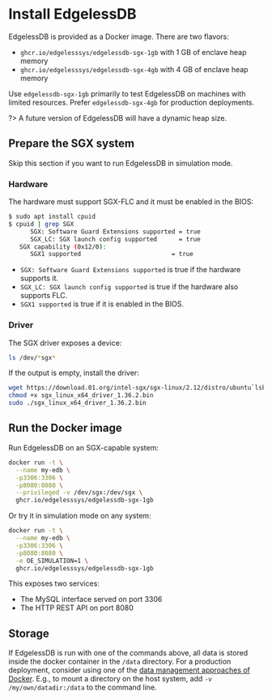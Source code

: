 # Install EdgelessDB

EdgelessDB is provided as a Docker image. There are two flavors:
* `ghcr.io/edgelesssys/edgelessdb-sgx-1gb` with 1 GB of enclave heap memory
* `ghcr.io/edgelesssys/edgelessdb-sgx-4gb` with 4 GB of enclave heap memory

Use `edgelessdb-sgx-1gb` primarily to test EdgelessDB on machines with limited resources. Prefer `edgelessdb-sgx-4gb` for production deployments.

?> A future version of EdgelessDB will have a dynamic heap size.

## Prepare the SGX system
Skip this section if you want to run EdgelessDB in simulation mode.

### Hardware
The hardware must support SGX-FLC and it must be enabled in the BIOS:
```sh
$ sudo apt install cpuid
$ cpuid | grep SGX
      SGX: Software Guard Extensions supported = true
      SGX_LC: SGX launch config supported      = true
   SGX capability (0x12/0):
      SGX1 supported                         = true
```
* `SGX: Software Guard Extensions supported` is true if the hardware supports it.
* `SGX_LC: SGX launch config supported` is true if the hardware also supports FLC.
* `SGX1 supported` is true if it is enabled in the BIOS.

### Driver
The SGX driver exposes a device:
```sh
ls /dev/*sgx*
```

If the output is empty, install the driver:
```sh
wget https://download.01.org/intel-sgx/sgx-linux/2.12/distro/ubuntu`lsb_release -rs`-server/sgx_linux_x64_driver_1.36.2.bin
chmod +x sgx_linux_x64_driver_1.36.2.bin
sudo ./sgx_linux_x64_driver_1.36.2.bin
```

## Run the Docker image
Run EdgelessDB on an SGX-capable system:
```sh
docker run -t \
  --name my-edb \
  -p3306:3306 \
  -p8080:8080 \
  --privileged -v /dev/sgx:/dev/sgx \
  ghcr.io/edgelesssys/edgelessdb-sgx-1gb
```

Or try it in simulation mode on any system:
```sh
docker run -t \
  --name my-edb \
  -p3306:3306 \
  -p8080:8080 \
  -e OE_SIMULATION=1 \
  ghcr.io/edgelesssys/edgelessdb-sgx-1gb
```

This exposes two services:
* The MySQL interface served on port 3306
* The HTTP REST API on port 8080

## Storage
If EdgelessDB is run with one of the commands above, all data is stored inside the docker container in the `/data` directory. For a production deployment, consider using one of the [data management approaches of Docker](https://docs.docker.com/storage). E.g., to mount a directory on the host system, add `-v /my/own/datadir:/data` to the command line.
